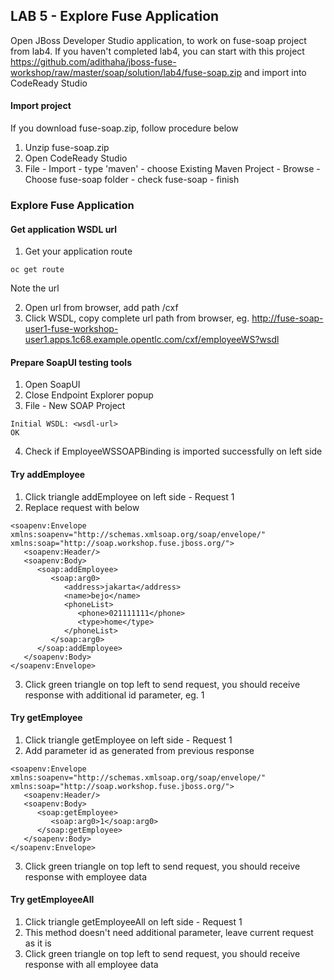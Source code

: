 
## LAB 5 - Explore Fuse Application

Open JBoss Developer Studio application,  to work on fuse-soap project from lab4. If you haven't completed lab4, you can start with this project https://github.com/adithaha/jboss-fuse-workshop/raw/master/soap/solution/lab4/fuse-soap.zip and import into CodeReady Studio

#### Import project
If you download fuse-soap.zip, follow procedure below
1. Unzip fuse-soap.zip
2. Open CodeReady Studio
3. File - Import - type 'maven' - choose Existing Maven Project - Browse - Choose fuse-soap folder - check fuse-soap - finish

### Explore Fuse Application
#### Get application WSDL url
1. Get your application route
```
oc get route
```
Note the url  

2. Open url from browser, add path /cxf
3. Click WSDL, copy complete url path from browser, eg. http://fuse-soap-user1-fuse-workshop-user1.apps.1c68.example.opentlc.com/cxf/employeeWS?wsdl

#### Prepare SoapUI testing tools
1. Open SoapUI
2. Close Endpoint Explorer popup
3. File - New SOAP Project
```
Initial WSDL: <wsdl-url>
OK
```
4. Check if EmployeeWSSOAPBinding is imported successfully on left side

#### Try addEmployee
1. Click triangle addEmployee on left side - Request 1
2. Replace request with below
```
<soapenv:Envelope xmlns:soapenv="http://schemas.xmlsoap.org/soap/envelope/" xmlns:soap="http://soap.workshop.fuse.jboss.org/">
   <soapenv:Header/>
   <soapenv:Body>
      <soap:addEmployee>
         <soap:arg0>
            <address>jakarta</address>
            <name>bejo</name>
            <phoneList>
               <phone>021111111</phone>
               <type>home</type>
            </phoneList>
         </soap:arg0>
      </soap:addEmployee>
   </soapenv:Body>
</soapenv:Envelope>
```
3. Click green triangle on top left to send request, you should receive response with additional id parameter, eg. 1

#### Try getEmployee
1. Click triangle getEmployee on left side - Request 1
2. Add parameter id as generated from previous response
```
<soapenv:Envelope xmlns:soapenv="http://schemas.xmlsoap.org/soap/envelope/" xmlns:soap="http://soap.workshop.fuse.jboss.org/">
   <soapenv:Header/>
   <soapenv:Body>
      <soap:getEmployee>
         <soap:arg0>1</soap:arg0>
      </soap:getEmployee>
   </soapenv:Body>
</soapenv:Envelope>
```
3. Click green triangle on top left to send request, you should receive response with employee <id> data

#### Try getEmployeeAll
1. Click triangle getEmployeeAll on left side - Request 1
2. This method doesn't need additional parameter, leave current request as it is
3. Click green triangle on top left to send request, you should receive response with all employee data

